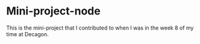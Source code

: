 # Mini-project-node
This is the mini-project that I contributed to when I was in the week 8 of my time at Decagon.
